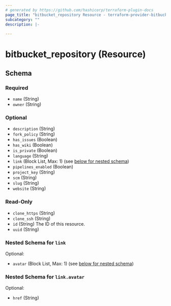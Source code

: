 ```yaml
---
# generated by https://github.com/hashicorp/terraform-plugin-docs
page_title: "bitbucket_repository Resource - terraform-provider-bitbucket"
subcategory: ""
description: |-
  
---
```


# bitbucket_repository (Resource)





<!-- schema generated by tfplugindocs -->
## Schema

### Required

- `name` (String)
- `owner` (String)

### Optional

- `description` (String)
- `fork_policy` (String)
- `has_issues` (Boolean)
- `has_wiki` (Boolean)
- `is_private` (Boolean)
- `language` (String)
- `link` (Block List, Max: 1) (see [below for nested schema](#nestedblock--link))
- `pipelines_enabled` (Boolean)
- `project_key` (String)
- `scm` (String)
- `slug` (String)
- `website` (String)

### Read-Only

- `clone_https` (String)
- `clone_ssh` (String)
- `id` (String) The ID of this resource.
- `uuid` (String)

<a id="nestedblock--link"></a>
### Nested Schema for `link`

Optional:

- `avatar` (Block List, Max: 1) (see [below for nested schema](#nestedblock--link--avatar))

<a id="nestedblock--link--avatar"></a>
### Nested Schema for `link.avatar`

Optional:

- `href` (String)


